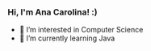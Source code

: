 ### Hi, I'm Ana Carolina! :)

- 👀 I’m interested in Computer Science
- 🌱 I’m currently learning Java

<!---
anacvieiracc/anacvieiracc is a ✨ special ✨ repository because its `README.md` (this file) appears on your GitHub profile.
You can click the Preview link to take a look at your changes.
--->
